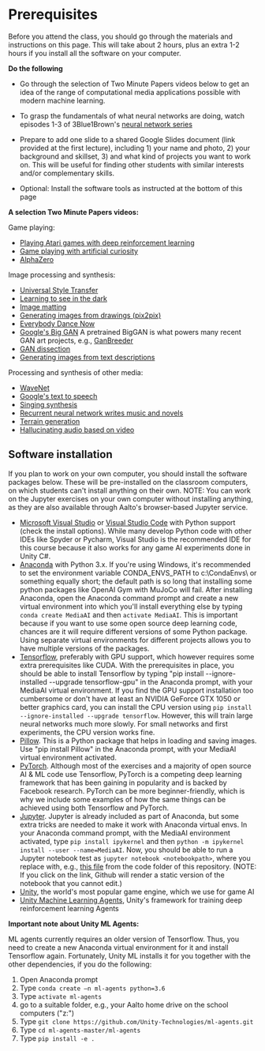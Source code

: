 # Prerequisites
Before you attend the class, you should go through the materials and instructions on this page. This will take about 2 hours, plus an extra 1-2 hours if you install all the software on your computer.

**Do the following**

* Go through the selection of Two Minute Papers videos below to get an idea of the range of computational media applications possible with modern machine learning.

* To grasp the fundamentals of what neural networks are doing, watch episodes 1-3 of 3Blue1Brown's [neural network series](https://www.youtube.com/playlist?list=PLZHQObOWTQDNU6R1_67000Dx_ZCJB-3pi)

* Prepare to add one slide to a shared Google Slides document (link provided at the first lecture), including 1) your name and photo, 2) your background and skillset, 3) and what kind of projects you want to work on. This will be useful for finding other students with similar interests and/or complementary skills.

* Optional: Install the software tools as instructed at the bottom of this page


**A selection Two Minute Papers videos:**

Game playing:
* [Playing Atari games with deep reinforcement learning](https://www.youtube.com/watch?v=Ih8EfvOzBOY&index=3&t=11s&list=PLujxSBD-JXglGL3ERdDOhthD3jTlfudC2)
* [Game playing with artificial curiosity](https://www.youtube.com/watch?v=fzuYEStsQxc&list=PLujxSBD-JXglGL3ERdDOhthD3jTlfudC2&index=176&t=0s)
* [AlphaZero](https://www.youtube.com/watch?v=2ciR6rA85tg&list=PLujxSBD-JXglGL3ERdDOhthD3jTlfudC2&index=107&t=0s)

Image processing and synthesis:
* [Universal Style Transfer](https://www.youtube.com/watch?v=v1oWke0Qf1E&list=PLujxSBD-JXglGL3ERdDOhthD3jTlfudC2&t=0s&index=104)
* [Learning to see in the dark](https://www.youtube.com/watch?v=bcZFQ3f26pA&list=PLujxSBD-JXglGL3ERdDOhthD3jTlfudC2&t=0s&index=144)
* [Image matting](https://www.youtube.com/watch?v=6DVng5JVuhI&list=PLujxSBD-JXglGL3ERdDOhthD3jTlfudC2&index=100&t=0s)
* [Generating images from drawings (pix2pix)](https://www.youtube.com/watch?v=u7kQ5lNfUfg)
* [Everybody Dance Now](https://www.youtube.com/watch?v=cEBgi6QYDhQ&list=PLujxSBD-JXglGL3ERdDOhthD3jTlfudC2&index=161&t=0s)
* [Google's Big GAN](https://www.youtube.com/watch?v=ZKQp28OqwNQ&list=PLujxSBD-JXglGL3ERdDOhthD3jTlfudC2&t=0s&index=182) A pretrained BigGAN is what powers many recent GAN art projects, e.g., [GanBreeder](https://ganbreeder.app/)
* [GAN dissection](https://www.youtube.com/watch?v=iM4PPGDQry0)
* [Generating images from text descriptions](https://www.youtube.com/watch?v=9bcbh2hC7Hw&list=PLujxSBD-JXglGL3ERdDOhthD3jTlfudC2&index=69&t=0s)

Processing and synthesis of other media:
* [WaveNet](https://www.youtube.com/watch?v=CqFIVCD1WWo&index=42&t=0s&list=PLujxSBD-JXglGL3ERdDOhthD3jTlfudC2)
* [Google's text to speech](https://www.youtube.com/watch?v=bdM9c2OFYuw&list=PLujxSBD-JXglGL3ERdDOhthD3jTlfudC2&t=0s&index=119)
* [Singing synthesis](https://www.youtube.com/watch?v=HANeLG0l2GA&list=PLujxSBD-JXglGL3ERdDOhthD3jTlfudC2&index=121&t=0s)
* [Recurrent neural network writes music and novels](https://www.youtube.com/watch?v=Jkkjy7dVdaY&list=PLujxSBD-JXglGL3ERdDOhthD3jTlfudC2&index=8&t=0s)
* [Terrain generation](https://www.youtube.com/watch?v=NEscK5RCtlo&list=PLujxSBD-JXglGL3ERdDOhthD3jTlfudC2&index=99&t=0s)
* [Hallucinating audio based on video](https://www.youtube.com/watch?v=flOevlA9RyQ)

## Software installation
If you plan to work on your own computer, you should install the software packages below. These will be pre-installed on the classroom computers, on which students can't install anything on their own. NOTE: You can work on the Jupyter exercises on your own computer without installing anything, as they are also available through Aalto's browser-based Jupyter service.

* [Microsoft Visual Studio](https://visualstudio.microsoft.com/vs/community/) or [Visual Studio Code](https://code.visualstudio.com/) with Python support (check the install options). While many develop Python code with other IDEs like Spyder or Pycharm, Visual Studio is the recommended IDE for this course because it also works for any game AI experiments done in Unity C#.
* [Anaconda](https://www.anaconda.com/distribution/) with Python 3.x. If you're using Windows, it's recommended to set the environment variable CONDA_ENVS_PATH to c:\CondaEnvs\ or something equally short; the default path is so long that installing some python packages like OpenAI Gym with MuJoCo will fail. After installing Anaconda, open the Anaconda command prompt and create a new virtual environment into which you'll install everything else by typing ```conda create MediaAI``` and then ```activate MediaAI```. This is important because if you want to use some open source deep learning code, chances are it will require different versions of some Python package. Using separate virtual environments for different projects allows you to have multiple versions of the packages.
* [Tensorflow](https://www.tensorflow.org/), preferably with GPU support, which however requires some extra prerequisites like CUDA. With the prerequisites in place, you should be able to install Tensorflow by typing "pip install --ignore-installed --upgrade tensorflow-gpu" in the Anaconda prompt, with your MediaAI virtual environment. If you find the GPU support  installation too cumbersome or don't have at least an NVIDIA GeForce GTX 1050 or better graphics card, you can install the CPU version using ```pip install --ignore-installed --upgrade tensorflow```. However, this will train large neural networks much more slowly. For small networks and first experiments, the CPU version works fine.  
* [Pillow](https://pillow.readthedocs.io/en/stable/). This is a Python package that helps in loading and saving images. Use "pip install Pillow" in the Anaconda prompt, with your MediaAI virtual environment activated.
* [PyTorch](https://pytorch.org/). Although most of the exercises and a majority of open source AI & ML code use Tensorflow, PyTorch is a competing deep learning framework that has been gaining in popularity and is backed by Facebook research. PyTorch can be more beginner-friendly, which is why we include some examples of how the same things can be achieved using both Tensorflow and PyTorch.
* [Jupyter](https://jupyter.org/). Jupyter is already included as part of Anaconda, but some extra tricks are needed to make it work with Anaconda virtual envs. In your Anaconda command prompt, with the MediaAI environment activated, type ```pip install ipykernel``` and then ```python -m ipykernel install --user --name=MediaAI```. Now, you should be able to run a Jupyter notebook test as ```jupyter notebook <notebookpath>```, where you replace <notebookpath> with, e.g., [this file](MyFirstMachineLearningModel.ipynb) from the code folder of this repository. (NOTE: If you click on the link, Github will render a static version of the notebook that you cannot edit.)
* [Unity](https://unity.com/), the world's most popular game engine, which we use for game AI
* [Unity Machine Learning Agents](https://github.com/Unity-Technologies/ml-agents), Unity's framework for training deep reinforcement learning Agents

**Important note about Unity ML Agents:**

ML agents currently requires an older version of Tensorflow. Thus, you need to create a new Anaconda virtual environment for it and install Tensorflow again. Fortunately, Unity ML installs it for you together with the other dependencies, if you do the following:

1.	Open Anaconda prompt
2.	Type ```conda create –n ml-agents python=3.6```
3.	Type ```activate ml-agents```
4.	go to a suitable folder, e.g., your Aalto home drive on the school computers ("z:")
5.	Type ```git clone https://github.com/Unity-Technologies/ml-agents.git```
6.	Type ```cd ml-agents-master/ml-agents```
7.	Type ```pip install -e .```
